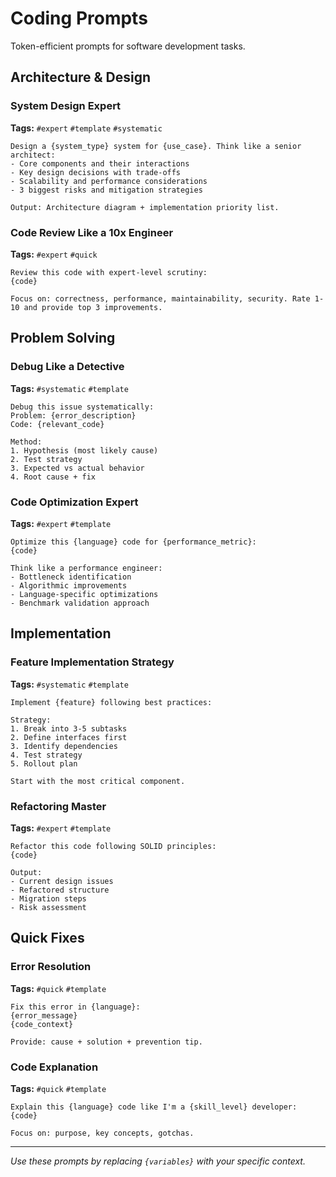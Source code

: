 # Coding Prompts

Token-efficient prompts for software development tasks.

## Architecture & Design

### System Design Expert
**Tags:** `#expert` `#template` `#systematic`
```
Design a {system_type} system for {use_case}. Think like a senior architect:
- Core components and their interactions
- Key design decisions with trade-offs
- Scalability and performance considerations
- 3 biggest risks and mitigation strategies

Output: Architecture diagram + implementation priority list.
```

### Code Review Like a 10x Engineer
**Tags:** `#expert` `#quick`
```
Review this code with expert-level scrutiny:
{code}

Focus on: correctness, performance, maintainability, security. Rate 1-10 and provide top 3 improvements.
```

## Problem Solving

### Debug Like a Detective
**Tags:** `#systematic` `#template`
```
Debug this issue systematically:
Problem: {error_description}
Code: {relevant_code}

Method:
1. Hypothesis (most likely cause)
2. Test strategy
3. Expected vs actual behavior
4. Root cause + fix
```

### Code Optimization Expert
**Tags:** `#expert` `#template`
```
Optimize this {language} code for {performance_metric}:
{code}

Think like a performance engineer:
- Bottleneck identification
- Algorithmic improvements
- Language-specific optimizations
- Benchmark validation approach
```

## Implementation

### Feature Implementation Strategy
**Tags:** `#systematic` `#template`
```
Implement {feature} following best practices:

Strategy:
1. Break into 3-5 subtasks
2. Define interfaces first
3. Identify dependencies
4. Test strategy
5. Rollout plan

Start with the most critical component.
```

### Refactoring Master
**Tags:** `#expert` `#template`
```
Refactor this code following SOLID principles:
{code}

Output:
- Current design issues
- Refactored structure
- Migration steps
- Risk assessment
```

## Quick Fixes

### Error Resolution
**Tags:** `#quick` `#template`
```
Fix this error in {language}:
{error_message}
{code_context}

Provide: cause + solution + prevention tip.
```

### Code Explanation
**Tags:** `#quick` `#template`
```
Explain this {language} code like I'm a {skill_level} developer:
{code}

Focus on: purpose, key concepts, gotchas.
```

---
*Use these prompts by replacing `{variables}` with your specific context.*